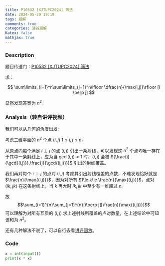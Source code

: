 ```yaml
---
title: P10532 [XJTUPC2024] 筛法
date: 2024-05-20 19:19
tags: 题解
comments: true
categories: 洛谷题解
Katex: false
mathjax: true
---
```


### Description
题目传送门：[P10532 [XJTUPC2024] 筛法](/problem/P10532)

求：

$$
\sum\limits_{i=1}^n\sum\limits_{j=1}^n\lfloor \dfrac{n}{\max(i,j)}\rfloor [i \perp j]
$$

显然发现答案为 $n^2$。

### Analysis（转自讲评视频）
我们可以从几何的角度出发:

考虑二维平面的 $n^2$ 个点 $(i,j)\ 1\le i,j\le n$。

从原点向每个满足 $i\perp j$ 的点 $(i,j)$ 引出一条射线，可以发现这 $n^2$ 个点均唯一存在于其中一条射线上，应为当 $\gcd(i,j)\not=1$ 时，$(i,j)$ 会被 $(\frac{i}{\gcd{(i,j)}},\frac{j}{\gcd{(i,j)}})$ 引出的射线覆盖。

我们再对每个 $i\perp j$ 的点对 $(i,j)$ 考虑其引出射线覆盖的点数，不难发现恰好就是 $\frac{n}{\max{(i,j)}}$，因为对所有 $1\le k\le \frac{n}{\max{(i,j)}}$，点对 $(ik,jk)$ 在这条射线上，当 $k$ 再大时 $ik,jk$ 中至少有一维超过 $n$。

故
$$\sum_{i=1}^{n}\sum_{j=1}^{n}[i\perp j][\frac{n}{\max{(i,j)}}]$$
可以理解为对所有互质的 $(i,j)$ 求上述射线所覆盖的点对数量，在上述结论中可知该和为 ${n}^{2}$。

还有几种解法不说了，可以自行去看[讲评回放](https://www.bilibili.com/video/BV1t1421B7qq/)。

### Code
```python
x = int(input())
print(x * x)
```